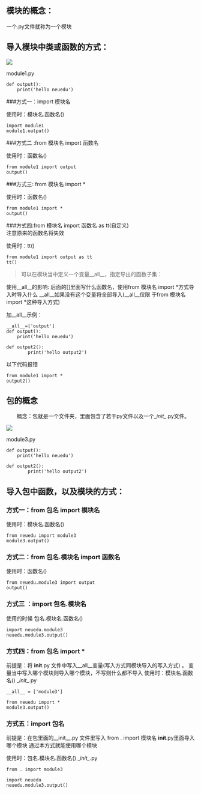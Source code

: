## 模块的概念：

一个.py文件就称为一个模块

## 导入模块中类或函数的方式：
![](https://upload-images.jianshu.io/upload_images/468490-8d043258743ebe04.png?imageMogr2/auto-orient/strip%7CimageView2/2/w/1240)

module1.py
```
def output():
    print('hello neuedu')
```
###方式一：import  模块名

使用时：模块名.函数名()

```
import module1
module1.output()
```
###方式二 :from 模块名 import  函数名

使用时：函数名()
```
from module1 import output
output()
```

###方式三: from 模块名 import *

使用时：函数名()
```
from module1 import *
output()
```

###方式四:from 模块名 import 函数名 as  tt(自定义)     
注意原来的函数名将失效

使用时：tt()
```
from module1 import output as tt
tt()
```
>可以在模块当中定义一个变量__all__，指定导出的函数子集：

使用__all__的影响:  后面的[]里面写什么函数名，使用from 模块名 import *方式导入时导入什么  __all__如果没有这个变量将全部导入(__all__仅限 于from 模块名 import *这种导入方式)

加__all__示例：

```
__all__=['output']
def output():
    print('hello neuedu')

def output2():
        print('hello output2')
```
以下代码报错
```
from module1 import *
output2()
```

## 包的概念

　　概念：包就是一个文件夹，里面包含了若干py文件以及一个\__init\__.py文件。

![](https://upload-images.jianshu.io/upload_images/468490-33c43b08fe3d0022.png?imageMogr2/auto-orient/strip%7CimageView2/2/w/1240)

module3.py
```
def output():
    print('hello neuedu')

def output2():
        print('hello output2')
```
## 导入包中函数，以及模块的方式：

### 方式一：from 包名  import  模块名

使用时：模块名.函数名()
```
from neuedu import module3
module3.output()
```
### 方式二：from 包名.模块名  import 函数名
使用时：函数名()
```
from neuedu.module3 import output
output()
```
### 方式三 ：import  包名.模块名      
使用的时候   包名.模块名.函数名()
```
import neuedu.module3
neuedu.module3.output()
```
### 方式四：from  包名  import  *    
前提是：将 __init__.py 文件中写入__all__变量(写入方式同模块导入的写入方式) 。 变量当中写入哪个模块则导入哪个模块，不写则什么都不导入
使用时：模块名.函数名()
\__init\__.py
```
__all__ = ['module3']
```

```
from neuedu import *
module3.output()
```

### 方式五：import 包名    

前提是：在包里面的__init__.py   文件里写入    from \. import  模块名   __init__.py里面导入哪个模块     通过本方式就能使用哪个模块

使用时：包名.模块名.函数名()
\__init\__.py
```
from . import module3
```
```
import neuedu
neuedu.module3.output()
```


